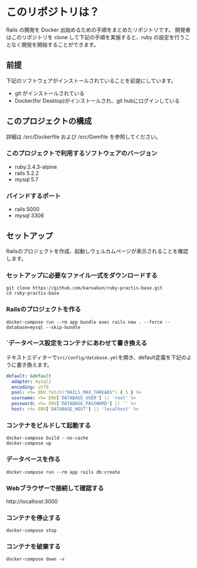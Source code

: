 # このリポジトリは？

Rails の開発を Docker 出始めるための手順をまとめたリポジトリです。
開発者はこのリポジトリを clone して下記の手順を実施すると、ruby の設定を行うことなく開発を開始することができます。

## 前提

下記のソフトウェアがインストールされていることを前提にしています。

- git がインストールされている
- Docker(for Desktop)がインストールされ、git hubにログインしている

## このプロジェクトの構成

詳細は /src/Dockerfile および /src/Gemfile を参照してください。

### このプロジェクトで利用するソフトウェアのバージョン

- ruby:2.4.3-alpine 
- rails 5.2.2
- mysql 5.7

### バインドするポート

- rails 5000
- mysql 3306

## セットアップ

Railsのプロジェクトを作成、起動しウェルカムページが表示されることを確認します。

### セットアップに必要なファイル一式をダウンロードする

``` shell
git clone https://github.com/karuakun/ruby-practis-base.git
cd ruby-practis-base
```

### Railsのプロジェクトを作る

``` shell
docker-compose run --rm app bundle exec rails new . --force --database=mysql --skip-bundle
```

### `データベース設定をコンテナにあわせて書き換える

テキストエディターで`src/config/database.yml`を開き、default定義を下記のように書き換えます。

``` yml
default: &default
  adapter: mysql2
  encoding: utf8
  pool: <%= ENV.fetch("RAILS_MAX_THREADS") { 5 } %>
  username: <%= ENV['DATABASE_USER'] || 'root' %>
  password: <%= ENV['DATABASE_PASSWORD'] || '' %>
  host: <%= ENV['DATABASE_HOST'] || 'localhost' %>
```

### コンテナをビルドして起動する

``` shell
docker-compose build --no-cache
docker-compose up
```

### データベースを作る

``` shell
docker-compose run --rm app rails db:create
```

### Webブラウザーで接続して確認する

http://localhost:3000

### コンテナを停止する

``` shell
docker-compose stop
```

### コンテナを破棄する

``` shell
docker-compose down -v
```
